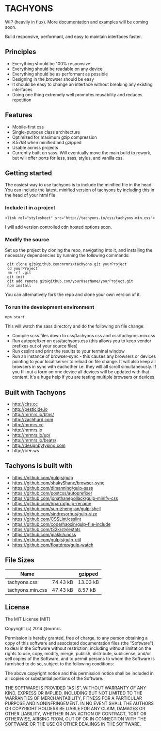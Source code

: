 # TACHYONS

WIP (heavily in flux).
More documentation and examples will be coming soon.

Build responsive, performant, and easy to maintain interfaces faster.

## Principles

* Everything should be 100% responsive
* Everything should be readable on any device
* Everything should be as performant as possible 
* Designing in the browser should be easy
* It should be easy to change an interface without breaking any existing interfaces
* Doing one thing extremely well promotes reusability and reduces repetition 

## Features

* Mobile-first css 
* Single-purpose class architecture
* Optimized for maximum gzip compression
* 8.57kB when minified and gzipped
* Usable across projects
* Currently built on sass. Will eventually move the main build to rework, but will offer ports for less, sass, stylus, and vanilla css.

## Getting started

The easiest way to use tachyons is to include the minified file in the head. 
You can include the latest, minified version of tachyons by including this in the head of your html file
### Include it in a project
```
<link rel="stylesheet" src="http://tachyons.io/css/tachyons.min.css">
```

I will add version controlled cdn hosted options soon.

### Modify the source
Set up the project by cloning the repo, navigating into it, and installing the necessary dependencies by running the following commands:

```
 git clone git@github.com:mrmrs/tachyons.git yourProject
 cd yourProject
 rm -rf .git
 git init
 git add remote git@github.com/yourUserName/yourProject.git
 npm install
```

You can alternatively fork the repo and clone your own version of it.

### To run the development environment
```
npm start
```
This will watch the sass directory and do the following on file change:
* Compile scss files down to css/tachyons.css and css/tachyons.min.css
* Run autoprefixer on css/tachyons.css (this allows you to keep vendor prefixes out of your source files)
* Run csslint and print the results to your terminal window 
* Run an instance of browser-sync - this causes any browsers or devices pointing to your local server to reload on file change. It will also keep all browsers in sync with eachother i.e. they will
all scroll simultaneously. If you fill out a form on one device all devices will be updated with that content. It's a huge help if you are testing multiple browsers or devices.

## Built with Tachyons

* http://clrs.cc
* http://pesticide.io
* http://mrmrs.io/btns/
* http://zachhurd.com
* http://mrmrs.cc
* http://mrmrs.io
* http://mrmrs.io/up/
* http://mrmrs.io/beats/
* http://designbytyping.com
* http://☠☣.ws

## Tachyons is built with

* https://github.com/gulpjs/gulp
* https://github.com/shakyShane/browser-sync
* https://github.com/dlmanning/gulp-sass
* https://github.com/postcss/autoprefixer
* https://github.com/jonathanepollack/gulp-minify-css
* https://github.com/hparra/gulp-rename
* https://github.com/sun-zheng-an/gulp-shell
* https://github.com/sindresorhus/gulp-size
* https://github.com/CSSLint/csslint
* https://github.com/coderhaoxin/gulp-file-include
* https://github.com/t32k/stylestats
* https://github.com/giakki/uncss
* https://github.com/gulpjs/gulp-util
* https://github.com/floatdrop/gulp-watch

## File Sizes

|         Name         |                |    gzipped     |
|----------------------|----------------|----------------|
|   tachyons.css       |    74.43 kB    |    13.03 kB    | 
|   tachyons.min.css   |    47.43 kB    |     8.57 kB    |
 
## License

The MIT License (MIT)

Copyright (c) 2014 @mrmrs

Permission is hereby granted, free of charge, to any person obtaining a copy of this software and associated documentation files (the "Software"), to deal in the Software without restriction, including without limitation the rights to use, copy, modify, merge, publish, distribute, sublicense, and/or sell copies of the Software, and to permit persons to whom the Software is furnished to do so, subject to the following conditions:

The above copyright notice and this permission notice shall be included in all copies or substantial portions of the Software.

THE SOFTWARE IS PROVIDED "AS IS", WITHOUT WARRANTY OF ANY KIND, EXPRESS OR IMPLIED, INCLUDING BUT NOT LIMITED TO THE WARRANTIES OF MERCHANTABILITY, FITNESS FOR A PARTICULAR PURPOSE AND NONINFRINGEMENT. IN NO EVENT SHALL THE AUTHORS OR COPYRIGHT HOLDERS BE LIABLE FOR ANY CLAIM, DAMAGES OR OTHER LIABILITY, WHETHER IN AN ACTION OF CONTRACT, TORT OR OTHERWISE, ARISING FROM, OUT OF OR IN CONNECTION WITH THE SOFTWARE OR THE USE OR OTHER DEALINGS IN THE SOFTWARE.
